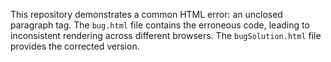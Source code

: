 This repository demonstrates a common HTML error: an unclosed paragraph tag.  The `bug.html` file contains the erroneous code, leading to inconsistent rendering across different browsers. The `bugSolution.html` file provides the corrected version.